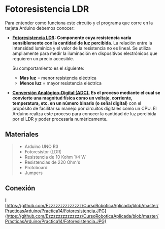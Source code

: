 # Fotoresistencia LDR

Para entender como funciona este circuito y el programa que corre en la tarjeta Arduino debemos conocer:

-   **[Fotoresistencia LDR](https://es.wikipedia.org/wiki/Fotorresistor):**  **Componente cuya resistencia varía sensiblemente con la cantidad de luz percibida**. La relación entre la intensidad lumínica y el valor de la resistencia no es lineal. Se utiliza ampliamente para medir la iluminación en dispositivos electrónicos que requieren un precio accesible. 

	Su comportamiento es el siguiente:
    - **Mas luz** = menor resistencia eléctrica
    - **Menos luz** = mayor resistencia eléctrica
    
- **[Conversión Analógico-Digital (ADC):](https://es.wikipedia.org/wiki/Conversi%C3%B3n_anal%C3%B3gica-digital)** **Es el proceso mediante el cual se convierte una magnitud física como un voltaje, corriente, temperatura, etc. en un número binario (o señal digital)** con el propósito de facilitar su manejo por circuitos digitales como un CPU. El Arduino realiza este proceso para conocer la cantidad de luz percibida por el LDR y poder procesarla numéricamente.

## Materiales 

> - Arduino UNO R3
> - Fotoresistor (LDR)
> - Resistencia de 10 Kohm 1/4 W
> - Resistencias de 220 Ohm's
> - Protoboard
> - Jumpers

## Conexión
![https://github.com/Ezzzzzzzzzzzzzz/CursoRoboticaAplicada/blob/master/PracticasArduino/Practica14/Fotoresistencia.JPG](https://github.com/Ezzzzzzzzzzzzzz/CursoRoboticaAplicada/blob/master/PracticasArduino/Practica14/Fotoresistencia.JPG)
<!--stackedit_data:
eyJoaXN0b3J5IjpbODI2MjY1MDY2LDEwMTE3Nzg0ODVdfQ==
-->